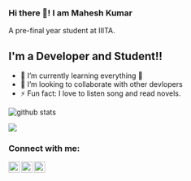 ### Hi there 👋! I am Mahesh Kumar
A pre-final year student at IIITA.

## I'm a Developer and Student!!

- 🌱 I’m currently learning everything 🤣
- 👯 I’m looking to collaborate with other devlopers
- ⚡ Fun fact: I love to listen song and read novels.



<img src="https://github-readme-stats.vercel.app/api/?username=Saggittarius-A&show_icons=true&theme=gotham" alt="github stats"/>

<a href="https://github.com/CadencePrestissimo/github-readme-stats"><img align="center" src="https://github-readme-stats.vercel.app/api/top-langs/?username=Saggittarius-A&layout=compact&theme=gotham" /></a>


### Connect with me:

[<img align="left" alt="iit2019017 | LinkedIn" width="22px" src="https://cdn.jsdelivr.net/npm/simple-icons@v3/icons/linkedin.svg" />][linkedin]
[<img align="left" alt="iit2019017 | Instagram" width="22px" src="https://cdn.jsdelivr.net/npm/simple-icons@v3/icons/instagram.svg" />][instagram]
[<img align="left"  alt="iit2019017 | Facebook" width="22px" src="https://cdn.jsdelivr.net/npm/simple-icons@v3/icons/facebook.svg"  />][Facebook]
<br />
<br />

[linkedin]: https://www.linkedin.com/in/shruti-nanda-00b2101a4/
[instagram]: https://www.instagram.com/__sagittarius_a/
[Facebook]: https://www.facebook.com/shruti.nanda.735/
